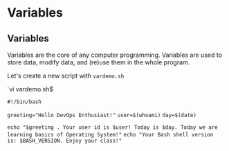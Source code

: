 # Variables

## Variables

Variables are the core of any computer programming. Variables are used to store data, modify data, and (re)use them in the whole program.

Let's create a new script with `vardemo.sh`

`vi vardemo.sh$

`#!/bin/bash`

`greeting="Hello DevOps Enthusiast!"`
`user=$(whoami)`
`day=$(date)`

`echo "$greeting . Your user id is $user! Today is $day. Today we are learning basics of Operating System!"`
`echo "Your Bash shell version is: $BASH_VERSION. Enjoy your class!"`